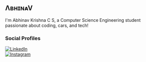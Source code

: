 ## ΛʙʜɪɴᴀV
I'm Abhinav Krishna C S, a Computer Science Engineering student passionate about coding, cars, and tech!  

### Social Profiles  
[![LinkedIn](https://img.shields.io/badge/LinkedIn-0A66C2?style=for-the-badge&logo=linkedin&logoColor=white)](https://www.linkedin.com/in/abhinav-krishna-c-s-820717291?utm_source=share&utm_campaign=share_via&utm_content=profile&utm_medium=android_app)  
[![Instagram](https://img.shields.io/badge/Instagram-E4405F?style=for-the-badge&logo=instagram&logoColor=white)](https://www.instagram.com/_pikachu_achu_?igsh=dXpuemR3MzFiOGZx)